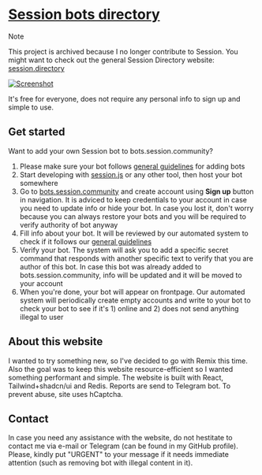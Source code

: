 # [Session bots directory](https://bots.session.community)

> [!NOTE]
> This project is archived because I no longer contribute to Session. You might want to check out the general Session Directory website: [session.directory](https://session.directory/)

[![Screenshot](https://github.com/VityaSchel/session-bots-directory/assets/59040542/a798cd77-27ca-4d45-8bd5-ce9cb064a59d)](https://bots.session.community)

It's free for everyone, does not require any personal info to sign up and simple to use.

## Get started

Want to add your own Session bot to bots.session.community?

1. Please make sure your bot follows [general guidelines](./GUIDELINES.md) for adding bots
2. Start developing with [session.js](https://sessionjs.github.io/docs) or any other tool, then host your bot somewhere
3. Go to [bots.session.community](https://bots.session.community) and create account using **Sign up** button in navigation. It is adviced to keep credentials to your account in case you need to update info or hide your bot. In case you lost it, don't worry because you can always restore your bots and you will be required to verify authority of bot anyway
4. Fill info about your bot. It will be reviewed by our automated system to check if it follows our [general guidelines](./GUIDELINES.md)
5. Verify your bot. The system will ask you to add a specific secret command that responds with another specific text to verify that you are author of this bot. In case this bot was already added to bots.session.community, info will be updated and it will be moved to your account
6. When you're done, your bot will appear on frontpage. Our automated system will periodically create empty accounts and write to your bot to check your bot to see if it's 1) online and 2) does not send anything illegal to user

## About this website

I wanted to try something new, so I've decided to go with Remix this time. Also the goal was to keep this website resource-efficient so I wanted something performant and simple. The website is built with React, Tailwind+shadcn/ui and Redis. Reports are send to Telegram bot. To prevent abuse, site uses hCaptcha.

## Contact

In case you need any assistance with the website, do not hestitate to contact me via e-mail or Telegram (can be found in my GitHub profile). Please, kindly put "URGENT" to your message if it needs immediate attention (such as removing bot with illegal content in it).
